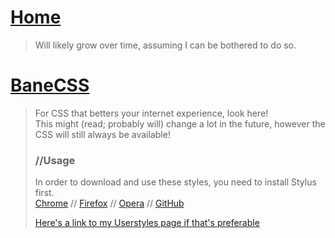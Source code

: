 # [Home](https://jordy3d.github.io)

>Will likely grow over time, assuming I can be bothered to do so.


# [BaneCSS](https://jordy3d.github.io/banecss.html)

>For CSS that betters your internet experience, look here!  
>This might (read; probably will) change a lot in the future, however the CSS will still always be available!
>### //Usage
>In order to download and use these styles, you need to install Stylus first.  
>[Chrome](https://chrome.google.com/webstore/detail/stylus/clngdbkpkpeebahjckkjfobafhncgmne?hl=en)  // [Firefox](https://addons.mozilla.org/en-US/firefox/addon/styl-us/)  // [Opera](https://addons.opera.com/en/extensions/details/stylus/)  // [GitHub](https://github.com/openstyles/stylus)  
>  
>[Here's a link to my Userstyles page if that's preferable](https://userstyles.org/users/458018)
